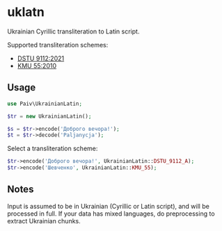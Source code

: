 uklatn
==
Ukrainian Cyrillic transliteration to Latin script.

Supported transliteration schemes:
- [DSTU 9112:2021](https://uk.wikipedia.org/wiki/ДСТУ_9112:2021)
- [KMU 55:2010](https://zakon.rada.gov.ua/laws/show/55-2010-п)


Usage
--

```php
use Paiv\UkrainianLatin;

$tr = new UkrainianLatin();

$s = $tr->encode('Доброго вечора!');
$t = $tr->decode('Paljanycja');
```

Select a transliteration scheme:
```php
$tr->encode('Доброго вечора!', UkrainianLatin::DSTU_9112_A);
$tr->encode('Шевченко', UkrainianLatin::KMU_55);
```


Notes
--
Input is assumed to be in Ukrainian (Cyrillic or Latin script), and will be processed in full.
If your data has mixed languages, do preprocessing to extract Ukrainian chunks.

